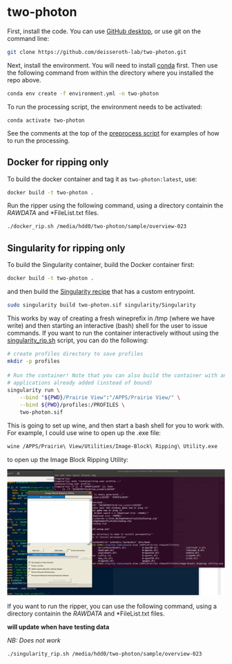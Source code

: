 # two-photon

First, install the code.  You can use [GitHub desktop](https://desktop.github.com/), or use git on the command line:

```bash
git clone https://github.com/deisseroth-lab/two-photon.git
```

Next, install the environment.  You will need to install [conda](https://docs.conda.io/en/latest/) first.  Then
use the following command from within the directory where you installed the repo above.

```bash
conda env create -f environment.yml -n two-photon
```

To run the processing script, the environment needs to be activated:
```
conda activate two-photon
```

See the comments at the top of the [preprocess script](https://github.com/deisseroth-lab/two-photon/blob/master/process.py)
for examples of how to run the processing.

## Docker for ripping only

To build the docker container and tag it as `two-photon:latest`, use:

```bash
docker build -t two-photon .
```

Run the ripper using the following command, using a directory containin the *RAWDATA* and *FileList.txt files.

```bash
./docker_rip.sh /media/hdd0/two-photon/sample/overview-023
```

## Singularity for ripping only

To build the Singularity container, build the Docker container first:

```bash
docker build -t two-photon .
```

and then build the [Singularity recipe](singularity/Singularity) that has a custom entrypoint. 

```bash
sudo singularity build two-photon.sif singularity/Singularity
```

This works by way of creating a fresh wineprefix in /tmp (where we have write) and then
starting an interactive (bash) shell for the user to issue commands. If you want
to run the container interactively without using the [singularity_rip.sh](singularity_rip.sh)
script, you can do the following:

```bash
# create profiles directory to save profiles
mkdir -p profiles

# Run the container! Note that you can also build the container with any Windows
# applications already added (instead of bound)
singularity run \
    --bind "${PWD}/Prairie View":"/APPS/Prairie View/" \
    --bind ${PWD}/profiles:/PROFILES \
    two-photon.sif
```

This is going to set up wine, and then start a bash shell for you to work with. For example,
I could use wine to open up the .exe file:

```bash
wine /APPS/Prairie\ View/Utilities/Image-Block\ Ripping\ Utility.exe
```
to open up the Image Block Ripping Utility:

![singularity/img/ripping-utility.png](singularity/img/ripping-utility.png)

If you want to run the ripper, you can use the following command, using a directory containin the *RAWDATA* and *FileList.txt files.

**will update when have testing data**

_NB: Does not work_

```bash
./singularity_rip.sh /media/hdd0/two-photon/sample/overview-023
```
